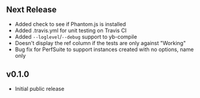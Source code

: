Next Release
------
 * Added check to see if Phantom.js is installed
 * Added .travis.yml for unit testing on Travis CI
 * Added `--loglevel`/`--debug` support to yb-compile
 * Doesn't display the ref column if the tests are only against "Working"
 * Bug fix for PerfSuite to support instances created with no options, name only

v0.1.0
------
 * Initial public release